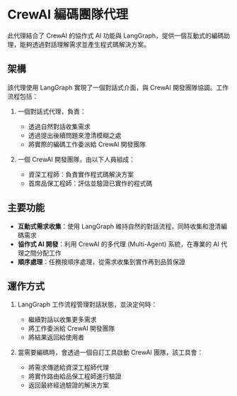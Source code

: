 # CrewAI 編碼團隊代理

此代理結合了 CrewAI 的協作式 AI 功能與 LangGraph，提供一個互動式的編碼助理，能夠透過對話理解需求並產生程式碼解決方案。

## 架構

該代理使用 LangGraph 實現了一個對話式介面，與 CrewAI 開發團隊協調。工作流程包括：

1. 一個對話式代理，負責：
   - 透過自然對話收集需求
   - 透過提出後續問題來澄清模糊之處
   - 將實際的編碼工作委派給 CrewAI 開發團隊

2. 一個 CrewAI 開發團隊，由以下人員組成：
   - 資深工程師：負責實作程式碼解決方案
   - 首席品保工程師：評估並驗證已實作的程式碼

## 主要功能

- **互動式需求收集**：使用 LangGraph 維持自然的對話流程，同時收集和澄清編碼需求
- **協作式 AI 開發**：利用 CrewAI 的多代理 (Multi-Agent) 系統，在專業的 AI 代理之間分配工作
- **順序處理**：任務按順序處理，從需求收集到實作再到品質保證

## 運作方式

1. LangGraph 工作流程管理對話狀態，並決定何時：
   - 繼續對話以收集更多需求
   - 將工作委派給 CrewAI 開發團隊
   - 將結果返回給使用者

2. 當需要編碼時，會透過一個自訂工具啟動 CrewAI 團隊，該工具會：
   - 將需求傳遞給資深工程師代理
   - 將實作路由給品保工程師進行驗證
   - 返回最終經過驗證的解決方案
